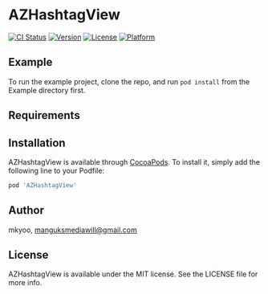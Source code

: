 # AZHashtagView

[![CI Status](https://img.shields.io/travis/mkyoo/AZHashtagView.svg?style=flat)](https://travis-ci.org/mkyoo/AZHashtagView)
[![Version](https://img.shields.io/cocoapods/v/AZHashtagView.svg?style=flat)](https://cocoapods.org/pods/AZHashtagView)
[![License](https://img.shields.io/cocoapods/l/AZHashtagView.svg?style=flat)](https://cocoapods.org/pods/AZHashtagView)
[![Platform](https://img.shields.io/cocoapods/p/AZHashtagView.svg?style=flat)](https://cocoapods.org/pods/AZHashtagView)

## Example

To run the example project, clone the repo, and run `pod install` from the Example directory first.

## Requirements

## Installation

AZHashtagView is available through [CocoaPods](https://cocoapods.org). To install
it, simply add the following line to your Podfile:

```ruby
pod 'AZHashtagView'
```

## Author

mkyoo, manguksmediawill@gmail.com

## License

AZHashtagView is available under the MIT license. See the LICENSE file for more info.
